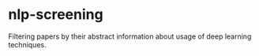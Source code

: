 # nlp-screening
Filtering papers by their abstract information about usage of deep learning techniques.
